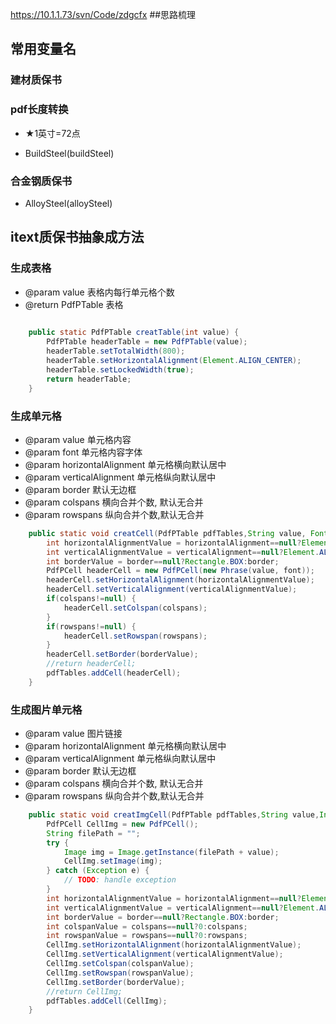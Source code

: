 https://10.1.1.73/svn/Code/zdgcfx
##思路梳理

## 常用变量名

### 建材质保书

### pdf长度转换
- ★1英寸=72点

- BuildSteel(buildSteel)
### 合金钢质保书
- AlloySteel(alloySteel)

## itext质保书抽象成方法
### 生成表格

* @param value 表格内每行单元格个数
* @return PdfPTable 表格

```java
	
	public static PdfPTable creatTable(int value) {
		PdfPTable headerTable = new PdfPTable(value);
		headerTable.setTotalWidth(800);
		headerTable.setHorizontalAlignment(Element.ALIGN_CENTER);
		headerTable.setLockedWidth(true);
		return headerTable;
	}
```
### 生成单元格
* @param value 单元格内容
* @param font  单元格内容字体
* @param horizontalAlignment  单元格横向默认居中
* @param verticalAlignment   单元格纵向默认居中
* @param border   默认无边框
* @param colspans 横向合并个数, 默认无合并
* @param rowspans 纵向合并个数,默认无合并
```java
	public static void creatCell(PdfPTable pdfTables,String value, Font font,Integer horizontalAlignment,Integer verticalAlignment,Integer border,Integer colspans,Integer rowspans) {
		int horizontalAlignmentValue = horizontalAlignment==null?Element.ALIGN_CENTER:horizontalAlignment;
		int verticalAlignmentValue = verticalAlignment==null?Element.ALIGN_MIDDLE:verticalAlignment;
		int borderValue = border==null?Rectangle.BOX:border;
		PdfPCell headerCell = new PdfPCell(new Phrase(value, font));
		headerCell.setHorizontalAlignment(horizontalAlignmentValue);
		headerCell.setVerticalAlignment(verticalAlignmentValue);
		if(colspans!=null) {
			headerCell.setColspan(colspans);
		}
		if(rowspans!=null) {
			headerCell.setRowspan(rowspans);
		}
		headerCell.setBorder(borderValue);
		//return headerCell;
		pdfTables.addCell(headerCell);
	}
```
### 生成图片单元格 
* @param value 图片链接
* @param horizontalAlignment  单元格横向默认居中
* @param verticalAlignment   单元格纵向默认居中
* @param border   默认无边框
* @param colspans 横向合并个数, 默认无合并
* @param rowspans 纵向合并个数,默认无合并

```java
	public static void creatImgCell(PdfPTable pdfTables,String value,Integer horizontalAlignment,Integer verticalAlignment,Integer border,Integer colspans,Integer rowspans) {
		PdfPCell CellImg = new PdfPCell();
		String filePath = "";
		try {
			Image img = Image.getInstance(filePath + value);
			CellImg.setImage(img);
		} catch (Exception e) {
			// TODO: handle exception
		}
		int horizontalAlignmentValue = horizontalAlignment==null?Element.ALIGN_CENTER:horizontalAlignment;
		int verticalAlignmentValue = verticalAlignment==null?Element.ALIGN_MIDDLE:verticalAlignment;
		int borderValue = border==null?Rectangle.BOX:border;
		int colspanValue = colspans==null?0:colspans;
		int rowspanValue = rowspans==null?0:rowspans;
		CellImg.setHorizontalAlignment(horizontalAlignmentValue);
		CellImg.setVerticalAlignment(verticalAlignmentValue);
		CellImg.setColspan(colspanValue);
		CellImg.setRowspan(rowspanValue);
		CellImg.setBorder(borderValue);
		//return CellImg;
		pdfTables.addCell(CellImg);
	}
```

